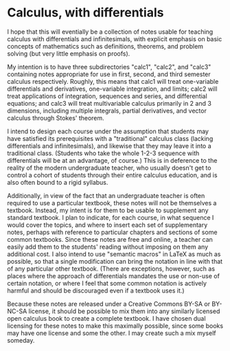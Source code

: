 Calculus, with differentials
============================

I hope that this will eventially be a collection of notes usable for teaching calculus with differentials and infinitesimals, with explicit emphasis on basic concepts of mathematics such as definitions, theorems, and problem solving (but very little emphasis on proofs).

My intention is to have three subdirectories "calc1", "calc2", and "calc3" containing notes appropriate for use in first, second, and third semester calculus respectively.  Roughly, this means that calc1 will treat one-variable differentials and derivatives, one-variable integration, and limits; calc2 will treat applications of integration, sequences and series, and differential equations; and calc3 will treat multivariable calculus primarily in 2 and 3 dimensions, including multiple integrals, partial derivatives, and vector calculus through Stokes' theorem.

I intend to design each course under the assumption that students may have satisfied its prerequisites with a "traditional" calculus class (lacking differentials and infinitesimals), and likewise that they may leave it into a traditional class.  (Students who take the whole 1-2-3 sequence with differentials will be at an advantage, of course.)  This is in deference to the reality of the modern undergraduate teacher, who usually doesn't get to control a cohort of students through their entire calculus education, and is also often bound to a rigid syllabus.

Additionally, in view of the fact that an undergraduate teacher is often required to use a particular textbook, these notes will not be themselves a textbook.  Instead, my intent is for them to be usable to supplement any standard textbook.  I plan to indicate, for each course, in what sequence I would cover the topics, and where to insert each set of supplementary notes, perhaps with reference to particular chapters and sections of some common textbooks.  Since these notes are free and online, a teacher can easily add them to the students' reading without imposing on them any additional cost.  I also intend to use "semantic macros" in LaTeX as much as possible, so that a single modification can bring the notation in line with that of any particular other textbook.  (There are exceptions, however, such as places where the approach of differentials mandates the use or non-use of certain notation, or where I feel that some common notation is actively harmful and should be discouraged even if a textbook uses it.)

Because these notes are released under a Creative Commons BY-SA or BY-NC-SA license, it should be possible to mix them into any similarly licensed open calculus book to create a complete textbook.  I have chosen dual licensing for these notes to make this maximally possible, since some books may have one license and some the other.  I may create such a mix myself someday.
